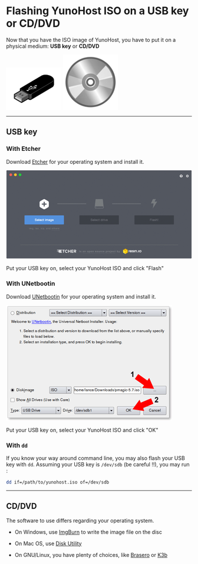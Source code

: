 # Flashing YunoHost ISO on a USB key or CD/DVD

Now that you have the ISO image of YunoHost, you have to put it on a physical medium: **USB key** or **CD/DVD**

<img src="/images/usb_key.png" width=150>
<img src="/images/cd.jpg" width=150>

---

## USB key

### With Etcher

Download <a href="https://etcher.io/" target="_blank">Etcher</a> for your operating system and install it.

<img src="/images/etcher.gif">

Put your USB key on, select your YunoHost ISO and click "Flash"

### With UNetbootin

Download <a href="https://unetbootin.github.io/">UNetbootin</a> for your operating system and install it.

<img src="/images/unetbootin.png">

Put your USB key on, select your YunoHost ISO and click "OK"

### With `dd`

If you know your way around command line, you may also flash your USB key with
`dd`. Assuming your USB key is `/dev/sdb` (be careful !!), you may run :

```bash
dd if=/path/to/yunohost.iso of=/dev/sdb
```

---

## CD/DVD

The software to use differs regarding your operating system.

* On Windows, use [ImgBurn](http://www.imgburn.com/) to write the image file on the disc

* On Mac OS, use [Disk Utility](http://support.apple.com/kb/ph7025)

* On GNU/Linux, you have plenty of choices, like [Brasero](https://wiki.gnome.org/Apps/Brasero) or [K3b](http://www.k3b.org/)
